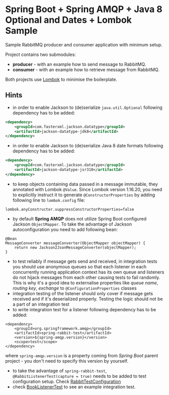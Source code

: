 # Spring Boot + Spring AMQP + Java 8 Optional and Dates + Lombok Sample

Sample RabbitMQ producer and consumer application with minimum setup.

Project contains two submodules:

- **producer** - with an example how to send message to RabbitMQ.
- **consumer** - with an example how to retrieve message from RabbitMQ.

Both projects use [Lombok](https://projectlombok.org) to minimise the boilerplate.

## Hints

- in order to enable Jackson to (de)serialize `java.util.Optional` following dependency has to be added:

```xml
<dependency>
    <groupId>com.fasterxml.jackson.datatype</groupId>
    <artifactId>jackson-datatype-jdk8</artifactId>
</dependency>
```

- in order to enable Jackson to (de)serialize Java 8 date formats following dependency has to be added:

```xml
<dependency>
    <groupId>com.fasterxml.jackson.datatype</groupId>
    <artifactId>jackson-datatype-jsr310</artifactId>
</dependency>
```

- to keep objects containing data passed in a message immutable, they annotated with Lombok `@Value`.
Since Lombok version 1.16.20, you need to explicitly instruct it to generate `@ConstructorProperties` by adding following line to `lombok.config` file:

```
lombok.anyConstructor.suppressConstructorProperties=false
```

- by default **Spring AMQP** does not utilize Spring Boot configured Jackson `ObjectMapper`. To take the advantage of Jackson autoconfiguration you need to add following bean:

```
@Bean
MessageConverter messageConverter(ObjectMapper objectMapper) {
    return new Jackson2JsonMessageConverter(objectMapper);
}
```

- to test reliably if message gets send and received, in integration tests you should use anonymous queues so that each listener in each concurrently running application context has its own queue and listeners do not hijack messages from each other causing tests to fail randomly.
This is why it's a good idea to externalise properties like *queue name*, *routing key*, *exchange* to `@ConfigurationProperties` classes
- integration testing of the listener should only cover if message gets received and if it's deserialized properly. Testing the logic should not be a part of an integration test
- to write integration test for a listener following dependency has to be added:

```
<dependency>
    <groupId>org.springframework.amqp</groupId>
    <artifactId>spring-rabbit-test</artifactId>
    <version>${spring-amqp.version}</version>
    <scope>test</scope>
</dependency>
```

where `spring-amqp.version` is a property coming from *Spring Boot* parent project - you don't need to specify this version by yourself.

- to take the advantage of `spring-rabbit-test`,  `@RabbitListenerTest(capture = true)` needs to be added to test configuration setup. Check [RabbitTestConfiguration](./consumer/src/test/java/consumer/RabbitTestConfiguration.java)
- check [BookListenerTest](./consumer/src/test/java/consumer/BookListenerTest.java) to see an example integration test.
